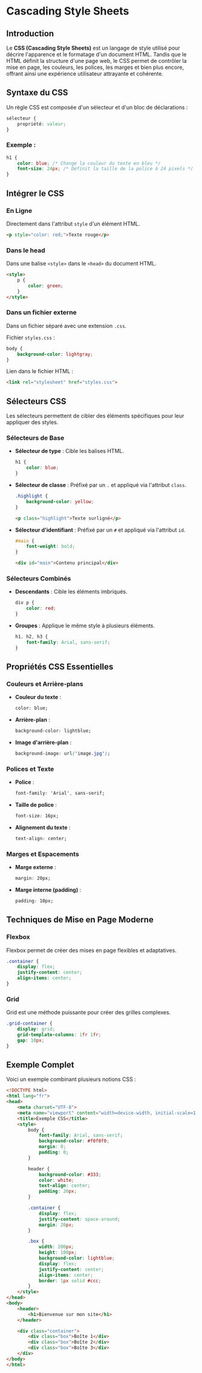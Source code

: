 # Cascading Style Sheets

## Introduction

Le **CSS (Cascading Style Sheets)** est un langage de style utilisé pour décrire l'apparence et le formatage d'un document HTML. Tandis que le HTML définit la structure d'une page web, le CSS permet de contrôler la mise en page, les couleurs, les polices, les marges et bien plus encore, offrant ainsi une expérience utilisateur attrayante et cohérente.


## Syntaxe du CSS

Un règle CSS est composée d'un sélecteur et d'un bloc de déclarations :

```css
sélecteur {
    propriété: valeur;
}
```

### Exemple :

```css
h1 {
    color: blue; /* Change la couleur du texte en bleu */
    font-size: 24px; /* Définit la taille de la police à 24 pixels */
}
```

## Intégrer le CSS

### En Ligne
Directement dans l'attribut `style` d'un élément HTML.

```html
<p style="color: red;">Texte rouge</p>
```

### Dans le head
Dans une balise `<style>` dans le `<head>` du document HTML.

```html
<style>
    p {
        color: green;
    }
</style>
```

### Dans un fichier externe
Dans un fichier séparé avec une extension `.css`.

Fichier `styles.css` :

```css
body {
    background-color: lightgray;
}
```

Lien dans le fichier HTML :

```html
<link rel="stylesheet" href="styles.css">
```

## Sélecteurs CSS

Les sélecteurs permettent de cibler des éléments spécifiques pour leur appliquer des styles.

### Sélecteurs de Base

- **Sélecteur de type** : Cible les balises HTML.
  ```css
  h1 {
      color: blue;
  }
  ```

- **Sélecteur de classe** : Préfixé par un `.` et appliqué via l'attribut `class`.
  ```css
  .highlight {
      background-color: yellow;
  }
  ```

  ```html
  <p class="highlight">Texte surligné</p>
  ```

- **Sélecteur d'identifiant** : Préfixé par un `#` et appliqué via l'attribut `id`.
  ```css
  #main {
      font-weight: bold;
  }
  ```

  ```html
  <div id="main">Contenu principal</div>
  ```

### Sélecteurs Combinés

- **Descendants** : Cible les éléments imbriqués.
  ```css
  div p {
      color: red;
  }
  ```

- **Groupes** : Applique le même style à plusieurs éléments.
  ```css
  h1, h2, h3 {
      font-family: Arial, sans-serif;
  }
  ```

## Propriétés CSS Essentielles

### Couleurs et Arrière-plans

- **Couleur du texte** :
  ```css
  color: blue;
  ```

- **Arrière-plan** :
  ```css
  background-color: lightblue;
  ```

- **Image d'arrière-plan** :
  ```css
  background-image: url('image.jpg');
  ```

### Polices et Texte

- **Police** :
  ```css
  font-family: 'Arial', sans-serif;
  ```

- **Taille de police** :
  ```css
  font-size: 16px;
  ```

- **Alignement du texte** :
  ```css
  text-align: center;
  ```

### Marges et Espacements

- **Marge externe** :
  ```css
  margin: 20px;
  ```

- **Marge interne (padding)** :
  ```css
  padding: 10px;
  ```


## Techniques de Mise en Page Moderne

### Flexbox

Flexbox permet de créer des mises en page flexibles et adaptatives.

```css
.container {
    display: flex;
    justify-content: center;
    align-items: center;
}
```

### Grid

Grid est une méthode puissante pour créer des grilles complexes.

```css
.grid-container {
    display: grid;
    grid-template-columns: 1fr 1fr;
    gap: 10px;
}
```


## Exemple Complet

Voici un exemple combinant plusieurs notions CSS :

```html
<!DOCTYPE html>
<html lang="fr">
<head>
    <meta charset="UTF-8">
    <meta name="viewport" content="width=device-width, initial-scale=1.0">
    <title>Exemple CSS</title>
    <style>
        body {
            font-family: Arial, sans-serif;
            background-color: #f0f0f0;
            margin: 0;
            padding: 0;
        }

        header {
            background-color: #333;
            color: white;
            text-align: center;
            padding: 20px;
        }

        .container {
            display: flex;
            justify-content: space-around;
            margin: 20px;
        }

        .box {
            width: 200px;
            height: 100px;
            background-color: lightblue;
            display: flex;
            justify-content: center;
            align-items: center;
            border: 1px solid #ccc;
        }
    </style>
</head>
<body>
    <header>
        <h1>Bienvenue sur mon site</h1>
    </header>

    <div class="container">
        <div class="box">Boîte 1</div>
        <div class="box">Boîte 2</div>
        <div class="box">Boîte 3</div>
    </div>
</body>
</html>
```